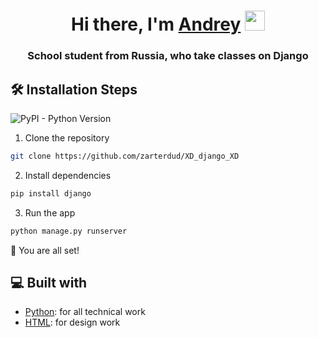 <h1 align="center">Hi there, I'm <a href="https://vk.com/zarter_dud" target="_blank">Andrey</a> 
<img src="https://github.com/blackcater/blackcater/raw/main/images/Hi.gif" height="32"/></h1>
<h3 align="center">School student from Russia, who take classes on Django</h3>

## 🛠️ Installation Steps

![PyPI - Python Version](https://img.shields.io/pypi/pyversions/django)


1. Clone the repository

```bash
git clone https://github.com/zarterdud/XD_django_XD
```

2. Install dependencies

```python
pip install django
```

3. Run the app

```python
python manage.py runserver
```

🌟 You are all set!

## 💻 Built with

- [Python](https://www.python.org/): for all technical work
- [HTML](https://www.w3.org/html/): for design work
